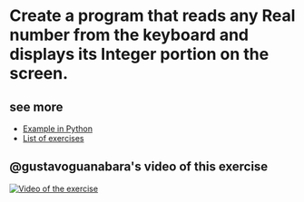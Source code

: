 # Create a program that reads any Real number from the keyboard and displays its Integer portion on the screen.

## see more

- [Example in Python](python)
- [List of exercises](..)

## @gustavoguanabara's video of this exercise

[![Video of the exercise](https://img.youtube.com/vi/-iSbDpl5Jhw/maxresdefault.jpg)](https://youtu.be/-iSbDpl5Jhw)
